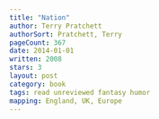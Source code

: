 ```yaml
---
title: "Nation"
author: Terry Pratchett
authorSort: Pratchett, Terry
pageCount: 367
date: 2014-01-01
written: 2008
stars: 3
layout: post
category: book
tags: read unreviewed fantasy humor
mapping: England, UK, Europe
---
```

